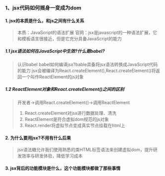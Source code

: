 ### 1、jsx代码如何摇身一变成为dom

#### 1. jsx的本质是什么，和js之间有什么关系
   
 > 本质：JavaScript的语法扩展
 > 官网：jsx是javascript的一种语法扩展，它和模板语言很接近，但是它充分具备JavaScript的能力

 ##### 1.1 jsx语法如何在JavaScript中生效?什么是babel?
    
 > 认识babel babel如何编译jsx?bable具备将jsx语法转换成JavaScript代码的能力
 > jsx会被编译为React.createElement(),React.createElement()将返回一个叫作ReactElement的js对象

 ##### 1.2 ReactElement对象和React.createElement()之间的区别

  > 开发者->调用React.createElement()->调用ReactElement
  > 1. React.createElement对jsx进行数据处理、清洗 
  > 2. ReactElement是符合虚拟dom规范的js对象
  > 3. React.render将虚拟节点变成真实节点挂载在html上

#### 2. 为什么要用jsx?不用有什么后果

 > jsx语法糖允许我们使用熟悉的类HTML标签语法来创建虚拟dom，提升研发效率与研发体验，降低学习成本

#### 3. jsx背后的功能模块是什么，这个功能模块都做了那些事情




